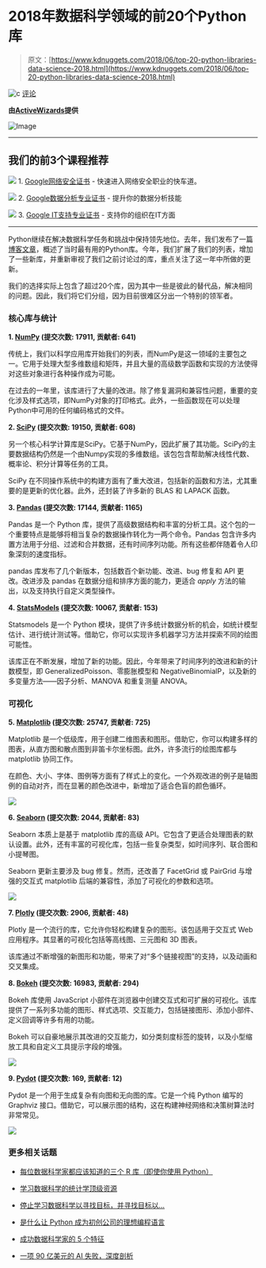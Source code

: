 # 2018年数据科学领域的前20个Python库

> 原文：[https://www.kdnuggets.com/2018/06/top-20-python-libraries-data-science-2018.html](https://www.kdnuggets.com/2018/06/top-20-python-libraries-data-science-2018.html)

![c](../Images/3d9c022da2d331bb56691a9617b91b90.png) [评论](/2018/06/top-20-python-libraries-data-science-2018.html?page=2#comments)

**由[ActiveWizards](https://activewizards.com/)提供**

![Image](../Images/8cd225bcb4a1ad29508305547a222b4d.png)

* * *

## 我们的前3个课程推荐

![](../Images/0244c01ba9267c002ef39d4907e0b8fb.png) 1\. [Google网络安全证书](https://www.kdnuggets.com/google-cybersecurity) - 快速进入网络安全职业的快车道。

![](../Images/e225c49c3c91745821c8c0368bf04711.png) 2\. [Google数据分析专业证书](https://www.kdnuggets.com/google-data-analytics) - 提升你的数据分析技能

![](../Images/0244c01ba9267c002ef39d4907e0b8fb.png) 3\. [Google IT支持专业证书](https://www.kdnuggets.com/google-itsupport) - 支持你的组织在IT方面

* * *

Python继续在解决数据科学任务和挑战中保持领先地位。去年，我们发布了一篇[博客文章](https://activewizards.com/blog/top-15-libraries-for-data-science-in-python/)，概述了当时最有用的Python库。今年，我们扩展了我们的列表，增加了一些新库，并重新审视了我们之前讨论过的库，重点关注了这一年中所做的更新。

我们的选择实际上包含了超过20个库，因为其中一些是彼此的替代品，解决相同的问题。因此，我们将它们分组，因为目前很难区分出一个特别的领军者。

### 核心库与统计

**1. [NumPy](http://www.numpy.org/) (提交次数: 17911, 贡献者: 641)**

传统上，我们以科学应用库开始我们的列表，而NumPy是这一领域的主要包之一。它用于处理大型多维数组和矩阵，并且大量的高级数学函数和实现的方法使得对这些对象进行各种操作成为可能。

在过去的一年里，该库进行了大量的改进。除了修复漏洞和兼容性问题，重要的变化涉及样式选项，即NumPy对象的打印格式。此外，一些函数现在可以处理Python中可用的任何编码格式的文件。

**2. [SciPy](https://scipy.org/scipylib/) (提交次数: 19150, 贡献者: 608)**

另一个核心科学计算库是SciPy。它基于NumPy，因此扩展了其功能。SciPy的主要数据结构仍然是一个由Numpy实现的多维数组。该包包含帮助解决线性代数、概率论、积分计算等任务的工具。

SciPy 在不同操作系统中的构建方面有了重大改进，包括新的函数和方法，尤其重要的是更新的优化器。此外，还封装了许多新的 BLAS 和 LAPACK 函数。

**3. [Pandas](https://pandas.pydata.org/) (提交次数: 17144, 贡献者: 1165)**

Pandas 是一个 Python 库，提供了高级数据结构和丰富的分析工具。这个包的一个重要特点是能够将相当复杂的数据操作转化为一两个命令。Pandas 包含许多内置方法用于分组、过滤和合并数据，还有时间序列功能。所有这些都伴随着令人印象深刻的速度指标。

pandas 库发布了几个新版本，包括数百个新功能、改进、bug 修复和 API 更改。改进涉及 pandas 在数据分组和排序方面的能力，更适合 *apply* 方法的输出，以及支持执行自定义类型操作。

**4. [StatsModels](http://www.statsmodels.org/devel/) (提交次数: 10067, 贡献者: 153)**

Statsmodels 是一个 Python 模块，提供了许多统计数据分析的机会，如统计模型估计、进行统计测试等。借助它，你可以实现许多机器学习方法并探索不同的绘图可能性。

该库正在不断发展，增加了新的功能。因此，今年带来了时间序列的改进和新的计数模型，即 GeneralizedPoisson、零膨胀模型和 NegativeBinomialP，以及新的多变量方法——因子分析、MANOVA 和重复测量 ANOVA。

### 可视化

**5. [Matplotlib](https://matplotlib.org/index.html) (提交次数: 25747, 贡献者: 725)**

Matplotlib 是一个低级库，用于创建二维图表和图形。借助它，你可以构建多样的图表，从直方图和散点图到非笛卡尔坐标图。此外，许多流行的绘图库都与 matplotlib 协同工作。

在颜色、大小、字体、图例等方面有了样式上的变化。一个外观改进的例子是轴图例的自动对齐，而在显著的颜色改进中，新增加了适合色盲的颜色循环。

![](../Images/334d6f28f38d86dc2f16a213adfebd4d.png)

**6. [Seaborn](https://seaborn.pydata.org/) (提交次数: 2044, 贡献者: 83)**

Seaborn 本质上是基于 matplotlib 库的高级 API。它包含了更适合处理图表的默认设置。此外，还有丰富的可视化库，包括一些复杂类型，如时间序列、联合图和小提琴图。

Seaborn 更新主要涉及 bug 修复。然而，还改善了 FacetGrid 或 PairGrid 与增强的交互式 matplotlib 后端的兼容性，添加了可视化的参数和选项。

![](../Images/120c4152fcd10f44ffda2429fe26ac96.png)

**7. [Plotly](https://plot.ly/python/) (提交次数: 2906, 贡献者: 48)**

Plotly 是一个流行的库，它允许你轻松构建复杂的图形。该包适用于交互式 Web 应用程序。其显著的可视化包括等高线图、三元图和 3D 图表。

该库通过不断增强的新图形和功能，带来了对“多个链接视图”的支持，以及动画和交叉集成。

**8. [Bokeh](https://bokeh.pydata.org/en/latest/) (提交次数: 16983, 贡献者: 294)**

Bokeh 库使用 JavaScript 小部件在浏览器中创建交互式和可扩展的可视化。该库提供了一系列多功能的图形、样式选项、交互能力，包括链接图形、添加小部件、定义回调等许多有用的功能。

Bokeh 可以自豪地展示其改进的交互能力，如分类刻度标签的旋转，以及小型缩放工具和自定义工具提示字段的增强。

![](../Images/eb9c9c8451b71cc4a037c421346793e0.png)

**9. [Pydot](https://pypi.org/project/pydot/) (提交次数: 169, 贡献者: 12)**

Pydot 是一个用于生成复杂有向图和无向图的库。它是一个纯 Python 编写的 Graphviz 接口。借助它，可以展示图的结构，这在构建神经网络和决策树算法时非常常见。

![](../Images/dbd4a6e1fa0cfd0497244f12e7d2123b.png)

### 更多相关话题

+   [每位数据科学家都应该知道的三个 R 库（即使你使用 Python）](https://www.kdnuggets.com/2021/12/three-r-libraries-every-data-scientist-know-even-python.html)

+   [学习数据科学的统计学顶级资源](https://www.kdnuggets.com/2021/12/springboard-top-resources-learn-data-science-statistics.html)

+   [停止学习数据科学以寻找目标，并寻找目标以...](https://www.kdnuggets.com/2021/12/stop-learning-data-science-find-purpose.html)

+   [是什么让 Python 成为初创公司的理想编程语言](https://www.kdnuggets.com/2021/12/makes-python-ideal-programming-language-startups.html)

+   [成功数据科学家的 5 个特征](https://www.kdnuggets.com/2021/12/5-characteristics-successful-data-scientist.html)

+   [一项 90 亿美元的 AI 失败，深度剖析](https://www.kdnuggets.com/2021/12/9b-ai-failure-examined.html)
